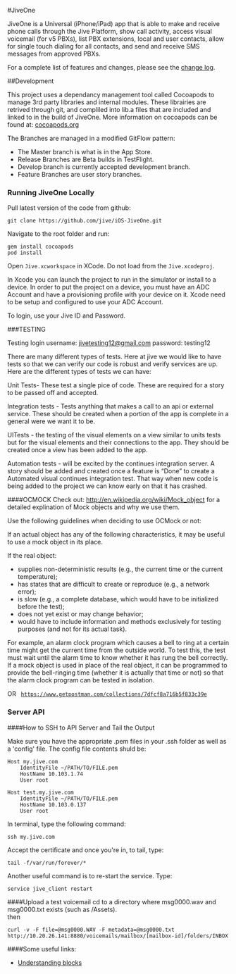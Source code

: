 

#JiveOne

JiveOne is a Universal (iPhone/iPad) app that is able to make and receive phone calls through the Jive Platform, show call activity, access visual voicemail (for v5 PBXs), list PBX extensions, local and user contacts, allow for single touch dialing for all contacts, and send and receive SMS messages from approved PBXs.

For a complete list of features and changes, please see the [change log](/ChangeLog.md).

##Development

This project uses a dependancy management tool called Cocoapods to manage 3rd party libraries and internal modules. These librairies are retrived through git, and compliled into lib.a files that are included and linked to in the build of JiveOne. More information on cocoapods can be found at: [cocoapods.org](http://cocoapods.org)

The Branches are managed in a modified GitFlow pattern:
* The Master branch is what is in the App Store. 
* Release Branches are Beta builds in TestFlight.
* Develop branch is currently accepted development branch.
* Feature Branches are user story branches.

### Running JiveOne Locally

Pull latest version of the code from github: 

```
git clone https://github.com/jive/iOS-JiveOne.git
```

Navigate to the root folder and run:

```
gem install cocoapods
pod install
```

Open `Jive.xcworkspace` in XCode. Do not load from the `Jive.xcodeproj`.

In Xcode you can launch the project to run in the simulator or install to a device. In order to put the project on a device, you must have an ADC Account and have a provisioning profile with your device on it. Xcode need to be setup and configured to use your ADC Account.

To login, use your Jive ID and Password.

###TESTING

Testing login
username: jivetesting12@gmail.com
password: testing12

There are many different types of tests. Here at jive we would like to have tests so that we can verify our code is robust and verify services are up.
Here are the different types of tests we can have:

Unit Tests- These test a single pice of code. These are required for a story to be passed off and accepted.

Integration tests - Tests anything that makes a call to an api or external service. These should be created when a portion of the app is complete in a general were we want it to be. 

UITests - the testing of the visual elements on a view similar to units tests but for the visual elements and their connections to the app. They should be created once a view has been added to the app. 

Automation tests - will be excited by the continues integration server. A story should be added and created once a feature is “Done” to create a Automated visual continues integration test. That way when new code is being added to the project we can know early on that it has crashed. 


####OCMOCK
Check out: http://en.wikipedia.org/wiki/Mock_object for a detailed explination of Mock objects and why we use them.

Use the following guidelines when deciding to use OCMock or not:

If an actual object has any of the following characteristics, it may be useful to use a mock object in its place.

If the real object:
* supplies non-deterministic results (e.g., the current time or the current temperature);
* has states that are difficult to create or reproduce (e.g., a network error);
* is slow (e.g., a complete database, which would have to be initialized before the test);
* does not yet exist or may change behavior;
* would have to include information and methods exclusively for testing purposes (and not for its actual task).

For example, an alarm clock program which causes a bell to ring at a certain time might get the current time from the outside world. To test this, the test must wait until the alarm time to know whether it has rung the bell correctly. If a mock object is used in place of the real object, it can be programmed to provide the bell-ringing time (whether it is actually that time or not) so that the alarm clock program can be tested in isolation.

OR
<code>
https://www.getpostman.com/collections/7dfcf8a716b5f833c39e
</code>

### Server API   

####How to SSH to API Server and Tail the Output

Make sure you have the appropriate .pem files in your .ssh folder as well as a 'config' file. The config file contents shuld be:
```
Host my.jive.com
	IdentityFile ~/PATH/TO/FILE.pem
	HostName 10.103.1.74
	User root

Host test.my.jive.com
	IdentityFile ~/PATH/TO/FILE.pem
	HostName 10.103.0.137
	User root
```
In terminal, type the following command:
```
ssh my.jive.com
```
Accept the certificate and once you're in, to tail, type: 
```
tail -f/var/run/forever/*
```
Another useful command is to re-start the service. Type:
```
service jive_client restart
```

####Upload a test voicemail
cd to a directory where msg0000.wav and msg0000.txt exists (such as /Assets).
<br>
then
<br>
```
curl -v -F file=@msg0000.WAV -F metadata=@msg0000.txt http://10.20.26.141:8880/voicemails/mailbox/[mailbox-id]/folders/INBOX
```

####Some useful links:

* [Understanding blocks](http://code.tutsplus.com/tutorials/understanding-objective-c-blocks--mobile-14319)
